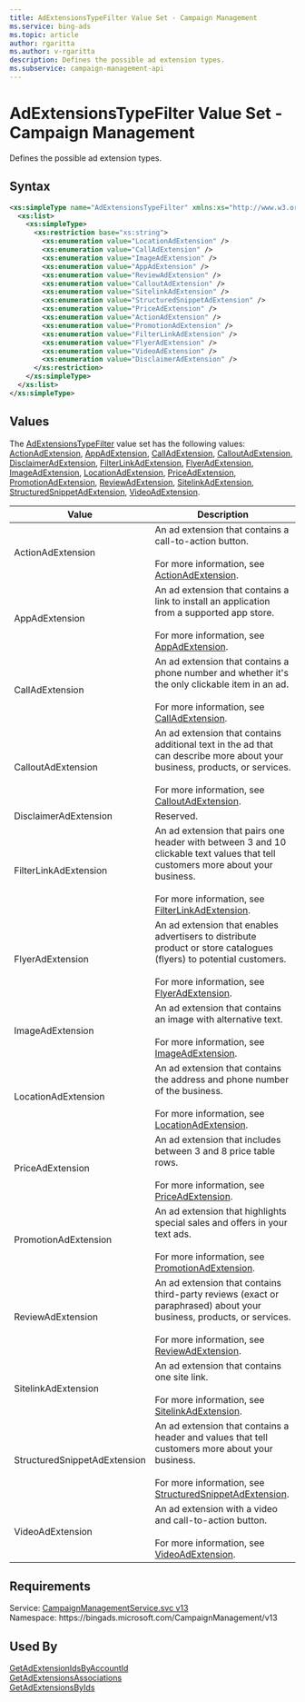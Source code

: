 ```yaml
---
title: AdExtensionsTypeFilter Value Set - Campaign Management
ms.service: bing-ads
ms.topic: article
author: rgaritta
ms.author: v-rgaritta
description: Defines the possible ad extension types.
ms.subservice: campaign-management-api
---
```

# AdExtensionsTypeFilter Value Set - Campaign Management
Defines the possible ad extension types.

## Syntax
```xml
<xs:simpleType name="AdExtensionsTypeFilter" xmlns:xs="http://www.w3.org/2001/XMLSchema">
  <xs:list>
    <xs:simpleType>
      <xs:restriction base="xs:string">
        <xs:enumeration value="LocationAdExtension" />
        <xs:enumeration value="CallAdExtension" />
        <xs:enumeration value="ImageAdExtension" />
        <xs:enumeration value="AppAdExtension" />
        <xs:enumeration value="ReviewAdExtension" />
        <xs:enumeration value="CalloutAdExtension" />
        <xs:enumeration value="SitelinkAdExtension" />
        <xs:enumeration value="StructuredSnippetAdExtension" />
        <xs:enumeration value="PriceAdExtension" />
        <xs:enumeration value="ActionAdExtension" />
        <xs:enumeration value="PromotionAdExtension" />
        <xs:enumeration value="FilterLinkAdExtension" />
        <xs:enumeration value="FlyerAdExtension" />
        <xs:enumeration value="VideoAdExtension" />
        <xs:enumeration value="DisclaimerAdExtension" />
      </xs:restriction>
    </xs:simpleType>
  </xs:list>
</xs:simpleType>
```

## <a name="values"></a>Values

The [AdExtensionsTypeFilter](adextensionstypefilter.md) value set has the following values: [ActionAdExtension](#actionadextension), [AppAdExtension](#appadextension), [CallAdExtension](#calladextension), [CalloutAdExtension](#calloutadextension), [DisclaimerAdExtension](#disclaimeradextension), [FilterLinkAdExtension](#filterlinkadextension), [FlyerAdExtension](#flyeradextension), [ImageAdExtension](#imageadextension), [LocationAdExtension](#locationadextension), [PriceAdExtension](#priceadextension), [PromotionAdExtension](#promotionadextension), [ReviewAdExtension](#reviewadextension), [SitelinkAdExtension](#sitelinkadextension), [StructuredSnippetAdExtension](#structuredsnippetadextension), [VideoAdExtension](#videoadextension).

|Value|Description|
|-----------|---------------|
|<a name="actionadextension"></a>ActionAdExtension|An ad extension that contains a call-to-action button.<br/><br/>For more information, see [ActionAdExtension](actionadextension.md).|
|<a name="appadextension"></a>AppAdExtension|An ad extension that contains a link to install an application from a supported app store.<br/><br/>For more information, see [AppAdExtension](appadextension.md).|
|<a name="calladextension"></a>CallAdExtension|An ad extension that contains a phone number and whether it's the only clickable item in an ad.<br/><br/>For more information, see [CallAdExtension](calladextension.md).|
|<a name="calloutadextension"></a>CalloutAdExtension|An ad extension that contains additional text in the ad that can describe more about your business, products, or services.<br/><br/>For more information, see [CalloutAdExtension](calloutadextension.md).|
|<a name="disclaimeradextension"></a>DisclaimerAdExtension|Reserved.|
|<a name="filterlinkadextension"></a>FilterLinkAdExtension|An ad extension that pairs one header with between 3 and 10 clickable text values that tell customers more about your business.<br/><br/>For more information, see [FilterLinkAdExtension](filterlinkadextension.md).|
|<a name="flyeradextension"></a>FlyerAdExtension|An ad extension that enables advertisers to distribute product or store catalogues (flyers) to potential customers.<br/><br/>For more information, see [FlyerAdExtension](flyeradextension.md).|
|<a name="imageadextension"></a>ImageAdExtension|An ad extension that contains an image with alternative text.<br/><br/>For more information, see [ImageAdExtension](imageadextension.md).|
|<a name="locationadextension"></a>LocationAdExtension|An ad extension that contains the address and phone number of the business.<br/><br/>For more information, see [LocationAdExtension](locationadextension.md).|
|<a name="priceadextension"></a>PriceAdExtension|An ad extension that includes between 3 and 8 price table rows.<br/><br/>For more information, see [PriceAdExtension](priceadextension.md).|
|<a name="promotionadextension"></a>PromotionAdExtension|An ad extension that highlights special sales and offers in your text ads.<br/><br/>For more information, see [PromotionAdExtension](promotionadextension.md).|
|<a name="reviewadextension"></a>ReviewAdExtension|An ad extension that contains third-party reviews (exact or paraphrased) about your business, products, or services.<br/><br/>For more information, see [ReviewAdExtension](reviewadextension.md).|
|<a name="sitelinkadextension"></a>SitelinkAdExtension|An ad extension that contains one site link.<br/><br/>For more information, see [SitelinkAdExtension](sitelinkadextension.md).|
|<a name="structuredsnippetadextension"></a>StructuredSnippetAdExtension|An ad extension that contains a header and values that tell customers more about your business.<br/><br/>For more information, see [StructuredSnippetAdExtension](structuredsnippetadextension.md).|
|<a name="videoadextension"></a>VideoAdExtension|An ad extension with a video and call-to-action button. <br/><br/>For more information, see [VideoAdExtension](videoadextension.md).|

## Requirements
Service: [CampaignManagementService.svc v13](https://campaign.api.bingads.microsoft.com/Api/Advertiser/CampaignManagement/v13/CampaignManagementService.svc)  
Namespace: https\://bingads.microsoft.com/CampaignManagement/v13  

## Used By
[GetAdExtensionIdsByAccountId](getadextensionidsbyaccountid.md)  
[GetAdExtensionsAssociations](getadextensionsassociations.md)  
[GetAdExtensionsByIds](getadextensionsbyids.md)  
